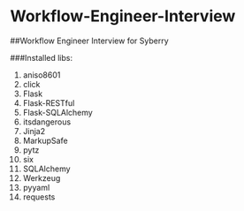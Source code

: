 # Workflow-Engineer-Interview
##Workflow Engineer Interview for Syberry

###Installed libs:
1. aniso8601
1. click
1. Flask
1. Flask-RESTful
1. Flask-SQLAlchemy
1. itsdangerous
1. Jinja2
1. MarkupSafe
1. pytz
1. six
1. SQLAlchemy
1. Werkzeug
1. pyyaml
1. requests